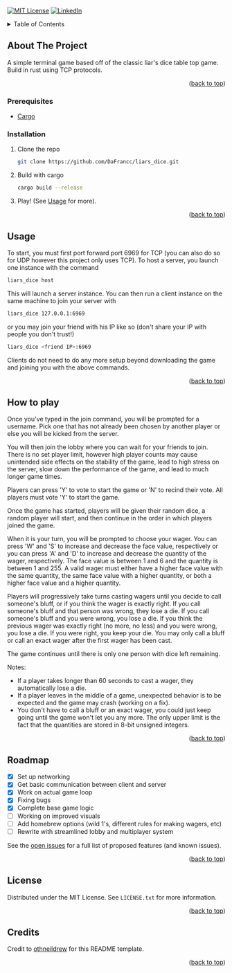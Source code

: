 <a id="readme-top"></a>
[![MIT License][license-shield]][license-url]
[![LinkedIn][linkedin-shield]][linkedin-url]



<!-- PROJECT LOGO -->
<!--
<br />
<div align="center">
  <a href="https://github.com/othneildrew/Best-README-Template">
    <img src="images/logo.png" alt="Logo" width="80" height="80">
  </a>

  <h3 align="center">Best-README-Template</h3>

  <p align="center">
    An awesome README template to jumpstart your projects!
    <br />
    <a href="https://github.com/othneildrew/Best-README-Template"><strong>Explore the docs »</strong></a>
    <br />
    <br />
    <a href="https://github.com/othneildrew/Best-README-Template">View Demo</a>
    ·
    <a href="https://github.com/othneildrew/Best-README-Template/issues/new?labels=bug&template=bug-report---.md">Report Bug</a>
    ·
    <a href="https://github.com/othneildrew/Best-README-Template/issues/new?labels=enhancement&template=feature-request---.md">Request Feature</a>
  </p>
</div>



<!-- TABLE OF CONTENTS -->
<details>
  <summary>Table of Contents</summary>
  <ol>
    <li>
      <a href="#about-the-project">About The Project</a>
    </li>
    <li>
      <ul>
        <li><a href="#prerequisites">Prerequisites</a></li>
        <li><a href="#installation">Installation</a></li>
      </ul>
    </li>
    <li><a href="#usage">Usage</a></li>
    <li><a href="#howtoplay">Usage</a></li>
    <li><a href="#roadmap">Roadmap</a></li>
    <li><a href="#license">License</a></li>
    <li><a href="#credits">Credits</a></li>
  </ol>
</details>



<!-- ABOUT THE PROJECT -->
## About The Project

A simple terminal game based off of the classic liar's dice table top game. Build in rust using TCP protocols.

<p align="right">(<a href="#readme-top">back to top</a>)</p>

### Prerequisites

* [Cargo](https://rust-lang.org)

### Installation

1. Clone the repo
   ```sh
   git clone https://github.com/DaFrancc/liars_dice.git
   ```
2. Build with cargo
   ```sh
   cargo build --release
   ```
3. Play! (See <a href="#usage">Usage</a> for more).

<p align="right">(<a href="#readme-top">back to top</a>)</p>


<a id="usage"></a>
<!-- USAGE EXAMPLES -->
## Usage

To start, you must first port forward port 6969 for TCP (you can also do so for UDP however this project only uses TCP).
To host a server, you launch one instance with the command
  ```sh
  liars_dice host
  ```
This will launch a server instance. You can then run a client instance on the same machine to join your server with
  ```sh
  liars_dice 127.0.0.1:6969
  ```
or you may join your friend with his IP like so (don't share your IP with people you don't trust!)
  ```sh
  liars_dice <friend IP>:6969
  ```
Clients do not need to do any more setup beyond downloading the game and joining you with the above commands.

<!-- _For more examples, please refer to the [Documentation](https://example.com)_ -->

<p align="right">(<a href="#readme-top">back to top</a>)</p>

## How to play

Once you've typed in the join command, you will be prompted for a username. Pick one that has not already been chosen by another player
or else you will be kicked from the server.

You will then join the lobby where you can wait for your friends to join. There is no set player limit, however high player counts
may cause unintended side effects on the stability of the game, lead to high stress on the server, slow down the performance of the game,
and lead to much longer game times.

Players can press 'Y' to vote to start the game or 'N' to recind their vote. All players must vote 'Y' to start the game.

Once the game has started, players will be given their random dice, a random player will start, and then continue in the order
in which players joined the game.

When it is your turn, you will be prompted to choose your wager. You can press 'W' and 'S' to increase and decrease the face value, respectively
or you can press 'A' and 'D' to increase and decrease the quantity of the wager, respectively. The face value is between 1 and 6 and the quantity
is between 1 and 255. A valid wager must either have a higher face value with the same quantity, the same face value with a higher quantity, or
both a higher face value and a higher quantity.

Players will progressively take turns casting wagers until you decide to call someone's bluff, or if you think the wager is exactly right.
If you call someone's bluff and that person was wrong, they lose a die. If you call someone's bluff and you were wrong, you lose a die.
If you think the previous wager was exactly right (no more, no less) and you were wrong, you lose a die. If you were right, you keep your die.
You may only call a bluff or call an exact wager after the first wager has been cast.

The game continues until there is only one person with dice left remaining.

Notes:
- If a player takes longer than 60 seconds to cast a wager, they automatically lose a die.
- If a player leaves in the middle of a game, unexpected behavior is to be expected and the game may crash (working on a fix).
- You don't have to call a bluff or an exact wager, you could just keep going until the game won't let you any more. The only upper limit is the
  fact that the quantities are stored in 8-bit unsigned integers.

<!-- _For more examples, please refer to the [Documentation](https://example.com)_ -->

<p align="right">(<a href="#readme-top">back to top</a>)</p>


<!-- ROADMAP -->
## Roadmap

- [x] Set up networking
- [x] Get basic communication between client and server
- [x] Work on actual game loop
- [x] Fixing bugs
- [x] Complete base game logic
- [ ] Working on improved visuals
- [ ] Add homebrew options (wild 1's, different rules for making wagers, etc)
- [ ] Rewrite with streamlined lobby and multiplayer system

See the [open issues](https://github.com/DaFrancc/liars_dice/issues?q=sort%3Aupdated-desc+is%3Aissue+is%3Aopen) for a full list of proposed features (and known issues).

<p align="right">(<a href="#readme-top">back to top</a>)</p>



<!-- LICENSE -->
## License

Distributed under the MIT License. See `LICENSE.txt` for more information.

<p align="right">(<a href="#readme-top">back to top</a>)</p>

<!-- CREDITS -->
## Credits

Credit to [othneildrew](https://github.com/othneildrew/Best-README-Template) for this README template.
<p align="right">(<a href="#readme-top">back to top</a>)</p>


<!-- MARKDOWN LINKS & IMAGES -->
<!-- https://www.markdownguide.org/basic-syntax/#reference-style-links -->
[license-shield]: https://img.shields.io/github/license/othneildrew/Best-README-Template.svg?style=for-the-badge
[license-url]: https://github.com/DaFrancc/liars_dice/blob/master/LICENSE
[linkedin-shield]: https://img.shields.io/badge/-LinkedIn-black.svg?style=for-the-badge&logo=linkedin&colorB=555
[linkedin-url]: https://www.linkedin.com/in/franciscovivas2003/
